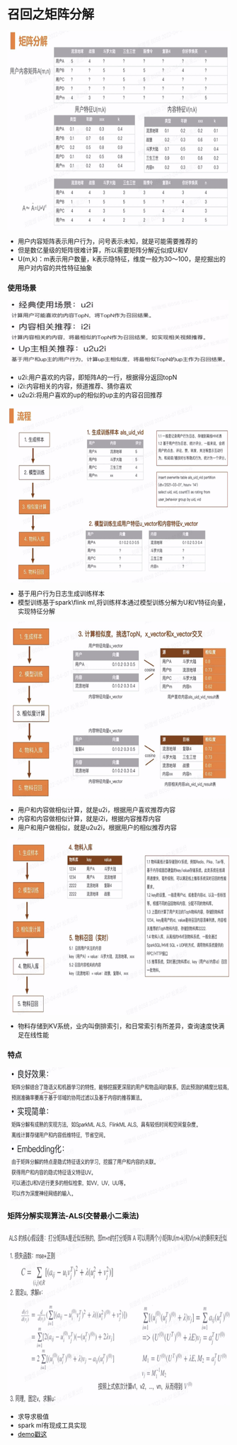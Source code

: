# 召回之矩阵分解

<img align="center"  width='800' height='450' src="picture/pipeline20.png"  />

- 用户内容矩阵表示用户行为，问号表示未知，就是可能需要推荐的
- 但是数亿量级的矩阵很难计算，所以需要矩阵分解近似成U和V
- U(m,k)：m表示用户数量，k表示隐特征，维度一般为30～100，是挖掘出的用户对内容的共性特征抽象

### 使用场景
<img align="center"  width='500' height='150' src="picture/pipeline21.png"  />

- u2i:用户喜欢的内容，即矩阵A的一行，根据得分返回topN
- i2i:内容相关的内容，频道推荐、猜你喜欢
- u2u2i:将用户喜欢的up的相似的up主的内容召回推荐

<img align="center"  width='800' height='400' src="picture/pipeline22.png"  />

- 基于用户行为日志生成训练样本
- 模型训练基于spark\flink ml,将训练样本通过模型训练分解为U和V特征向量，实现特征分解

<img align="center"  width='800' height='400' src="picture/pipeline23.png"  />

- 用户和内容做相似计算，就是u2i，根据用户喜欢推荐内容
- 内容和内容做相似计算，就是i2i，根据内容推荐内容
- 用户和用户做相似，就是u2u2i，根据用户的相似推荐内容

<img align="center"  width='800' height='400' src="picture/pipeline24.png"  />

- 物料存储到KV系统，业内叫倒排索引，和日常索引有所差异，查询速度快满足在线性能

### 特点
<img align="center"  width='700' height='300' src="picture/pipeline25.png"  />

### 矩阵分解实现算法-ALS(交替最小二乘法)

<img align="center"  width='800' height='400' src="picture/pipeline26.png"  />

- 求导求极值
- spark ml有现成工具实现
- [demo戳这](https://blog.csdn.net/weixin_36288711/article/details/112193501?spm=1001.2101.3001.6650.3&utm_medium=distribute.pc_relevant.none-task-blog-2%7Edefault%7ECTRLIST%7ERate-3.pc_relevant_antiscanv2&depth_1-utm_source=distribute.pc_relevant.none-task-blog-2%7Edefault%7ECTRLIST%7ERate-3.pc_relevant_antiscanv2&utm_relevant_index=6)